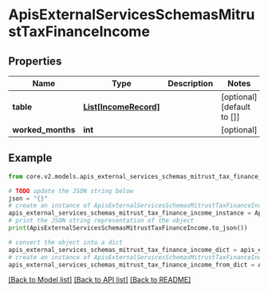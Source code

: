 # ApisExternalServicesSchemasMitrustTaxFinanceIncome


## Properties

Name | Type | Description | Notes
------------ | ------------- | ------------- | -------------
**table** | [**List[IncomeRecord]**](IncomeRecord.md) |  | [optional] [default to []]
**worked_months** | **int** |  | [optional] 

## Example

```python
from core.v2.models.apis_external_services_schemas_mitrust_tax_finance_income import ApisExternalServicesSchemasMitrustTaxFinanceIncome

# TODO update the JSON string below
json = "{}"
# create an instance of ApisExternalServicesSchemasMitrustTaxFinanceIncome from a JSON string
apis_external_services_schemas_mitrust_tax_finance_income_instance = ApisExternalServicesSchemasMitrustTaxFinanceIncome.from_json(json)
# print the JSON string representation of the object
print(ApisExternalServicesSchemasMitrustTaxFinanceIncome.to_json())

# convert the object into a dict
apis_external_services_schemas_mitrust_tax_finance_income_dict = apis_external_services_schemas_mitrust_tax_finance_income_instance.to_dict()
# create an instance of ApisExternalServicesSchemasMitrustTaxFinanceIncome from a dict
apis_external_services_schemas_mitrust_tax_finance_income_from_dict = ApisExternalServicesSchemasMitrustTaxFinanceIncome.from_dict(apis_external_services_schemas_mitrust_tax_finance_income_dict)
```
[[Back to Model list]](../README.md#documentation-for-models) [[Back to API list]](../README.md#documentation-for-api-endpoints) [[Back to README]](../README.md)


